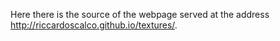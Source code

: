 Here there is the source of the webpage served at the
address http://riccardoscalco.github.io/textures/.
